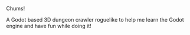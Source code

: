 Chums!

A Godot based 3D dungeon crawler roguelike to help me learn the Godot engine and have fun while doing it!